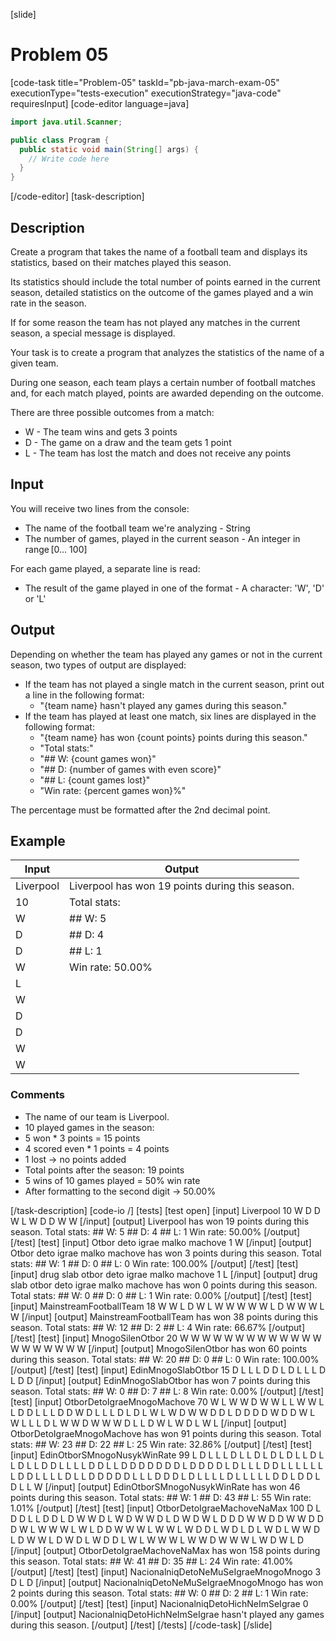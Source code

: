 ﻿[slide]
# Problem 05
[code-task title="Problem-05" taskId="pb-java-march-exam-05" executionType="tests-execution" executionStrategy="java-code" requiresInput]
[code-editor language=java]
```java
import java.util.Scanner;

public class Program {
  public static void main(String[] args) {
    // Write code here
  }
}
```
[/code-editor]
[task-description]
## Description
Create a program that takes the name of a football team and displays its statistics, based on their matches played this season. 

Its statistics should include the total number of points earned in the current season, detailed statistics on the outcome of the games played and a win rate in the season. 

If for some reason the team has not played any matches in the current season, a special message is displayed. 

Your task is to create a program that analyzes the statistics of the name of a given team.

During one season, each team plays a certain number of football matches and, for each match played, points are awarded depending on the outcome.

There are three possible outcomes from a match: 
- W - The team wins and gets 3 points 
- D - The game on a draw and the team gets 1 point 
- L - The team has lost the match and does not receive any points

## Input
You will receive two lines from the console:
- The name of the football team we're analyzing - String
- The number of games, played in the current season - An integer in range [0… 100] 

For each game played, a separate line is read:
- The result of the game played in one of the format - A character: 'W', 'D' or 'L' 

## Output
Depending on whether the team has played any games or not in the current season, two types of output are displayed:

- If the team has not played a single match in the current season, print out a line in the following format:
	- "\{team name\} hasn't played any games during this season."
- If the team has played at least one match, six lines are displayed in the following format:
	- "\{team name\} has won \{count points\} points during this season."
	- "Total stats:"
	- "## W: \{count games won\}"
	- "## D: \{number of games with even score\}" 
	- "## L: \{count games lost\}" 
	- "Win rate: \{percent games won\}%"

The percentage must be formatted after the 2nd decimal point.

## Example
| **Input** | **Output** |
| --- | --- |
| Liverpool | Liverpool has won 19 points during this season. |
| 10 | Total stats: |
| W | \#\# W: 5 |
| D | \#\# D: 4 |
| D | \#\# L: 1 |
| W | Win rate: 50.00% |
| L |  |
| W |  |
| D |  |
| D |  |
| W |  |
| W |  |

### Comments
- The name of our team is Liverpool.
- 10 played games in the season:
- 5 won * 3 points = 15 points
- 4 scored even * 1 points = 4 points
- 1 lost -> no points added
- Total points after the season: 19 points
- 5 wins of 10 games played = 50% win rate
- After formatting to the second digit -> 50.00%

[/task-description]
[code-io /]
[tests]
[test open]
[input]
Liverpool
10
W
D
D
W
L
W
D
D
W
W
[/input]
[output]
Liverpool has won 19 points during this season.
Total stats:
\#\# W: 5
\#\# D: 4
\#\# L: 1
Win rate: 50.00%
[/output]
[/test]
[test]
[input]
Otbor deto igrae malko machove
1
W
[/input]
[output]
Otbor deto igrae malko machove has won 3 points during this season.
Total stats:
\#\# W: 1
\#\# D: 0
\#\# L: 0
Win rate: 100.00%
[/output]
[/test]
[test]
[input]
drug slab otbor deto igrae malko machove
1
L
[/input]
[output]
drug slab otbor deto igrae malko machove has won 0 points during this season.
Total stats:
\#\# W: 0
\#\# D: 0
\#\# L: 1
Win rate: 0.00%
[/output]
[/test]
[test]
[input]
MainstreamFootballTeam
18
W
W
L
D
W
L
W
W
W
W
W
L
D
W
W
W
L
W
[/input]
[output]
MainstreamFootballTeam has won 38 points during this season.
Total stats:
\#\# W: 12
\#\# D: 2
\#\# L: 4
Win rate: 66.67%
[/output]
[/test]
[test]
[input]
MnogoSilenOtbor
20
W
W
W
W
W
W
W
W
W
W
W
W
W
W
W
W
W
W
W
W
[/input]
[output]
MnogoSilenOtbor has won 60 points during this season.
Total stats:
\#\# W: 20
\#\# D: 0
\#\# L: 0
Win rate: 100.00%
[/output]
[/test]
[test]
[input]
EdinMnogoSlabOtbor
15
D
L
L
L
D
D
L
D
L
L
L
D
L
D
D
[/input]
[output]
EdinMnogoSlabOtbor has won 7 points during this season.
Total stats:
\#\# W: 0
\#\# D: 7
\#\# L: 8
Win rate: 0.00%
[/output]
[/test]
[test]
[input]
OtborDetoIgraeMnogoMachove
70
W
L
W
W
D
W
W
L
L
W
W
L
L
D
D
L
L
L
D
D
W
D
L
L
L
D
L
D
L
W
L
W
D
W
W
D
D
L
D
D
D
D
W
D
D
W
L
W
L
L
L
D
L
W
W
D
W
W
W
D
L
L
D
W
L
W
D
L
W
L
[/input]
[output]
OtborDetoIgraeMnogoMachove has won 91 points during this season.
Total stats:
\#\# W: 23
\#\# D: 22
\#\# L: 25
Win rate: 32.86%
[/output]
[/test]
[test]
[input]
EdinOtborSMnogoNusykWinRate
99
L
D
L
L
L
D
L
L
D
L
D
L
D
L
L
D
L
L
D
L
L
D
D
L
L
L
L
D
D
L
L
D
D
D
D
D
D
D
L
D
D
D
D
L
D
L
L
L
D
D
L
L
L
L
L
L
L
D
D
L
L
L
L
D
L
L
D
D
D
D
D
L
L
L
D
D
D
L
D
L
L
L
L
D
L
L
L
L
L
D
D
L
D
D
L
D
L
L
W
[/input]
[output]
EdinOtborSMnogoNusykWinRate has won 46 points during this season.
Total stats:
\#\# W: 1
\#\# D: 43
\#\# L: 55
Win rate: 1.01%
[/output]
[/test]
[test]
[input]
OtborDetoIgraeMachoveNaMax
100
D
L
D
D
L
L
D
D
L
D
W
W
D
L
W
D
W
W
D
L
D
W
D
W
L
D
D
D
W
W
D
D
W
W
D
D
D
W
L
W
W
W
L
W
L
D
D
W
W
W
L
W
W
L
W
D
D
L
W
D
L
D
L
W
D
L
W
W
D
L
D
W
W
L
D
W
D
L
W
D
D
L
W
L
W
W
W
L
W
W
D
W
W
W
L
W
D
W
L
D
[/input]
[output]
OtborDetoIgraeMachoveNaMax has won 158 points during this season.
Total stats:
\#\# W: 41
\#\# D: 35
\#\# L: 24
Win rate: 41.00%
[/output]
[/test]
[test]
[input]
NacionalniqDetoNeMuSeIgraeMnogoMnogo
3
D
L
D
[/input]
[output]
NacionalniqDetoNeMuSeIgraeMnogoMnogo has won 2 points during this season.
Total stats:
\#\# W: 0
\#\# D: 2
\#\# L: 1
Win rate: 0.00%
[/output]
[/test]
[test]
[input]
NacionalniqDetoHichNeImSeIgrae
0
[/input]
[output]
NacionalniqDetoHichNeImSeIgrae hasn't played any games during this season.
[/output]
[/test]
[/tests]
[/code-task]
[/slide]